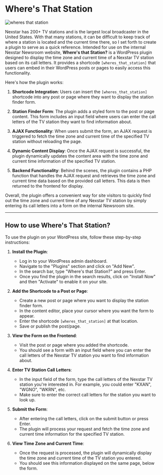 # Where's That Station

![wheres that station](https://github.com/heliogoodbye/Wheres-That-Station/assets/105381685/c67a370e-a331-4017-a137-15f0b7df1eaf)

Nexstar has 200+ TV stations and is the largest local broadcaster in the United States. With that many stations, it can be difficult to keep track of where a station is located and the current time there, so I set forth to create a plugin to serve as a quick reference. Intended for use on the internal Nexstar Newsroom website, **Where's that Station?** is a WordPress plugin designed to display the time zone and current time of a Nexstar TV station based on its call letters. It provides a shortcode `[wheres_that_station]` that users can embed in their WordPress posts or pages to easily access this functionality.

Here's how the plugin works:

1. **Shortcode Integration**: Users can insert the `[wheres_that_station]` shortcode into any post or page where they want to display the station finder form.

2. **Station Finder Form**: The plugin adds a styled form to the post or page content. This form includes an input field where users can enter the call letters of the TV station they want to find information about.

3. **AJAX Functionality**: When users submit the form, an AJAX request is triggered to fetch the time zone and current time of the specified TV station without reloading the page.

4. **Dynamic Content Display**: Once the AJAX request is successful, the plugin dynamically updates the content area with the time zone and current time information of the specified TV station.

5. **Backend Functionality**: Behind the scenes, the plugin contains a PHP function that handles the AJAX request and retrieves the time zone and current time data based on the provided call letters. This data is then returned to the frontend for display.

Overall, the plugin offers a convenient way for site visitors to quickly find out the time zone and current time of any Nexstar TV station by simply entering its call letters into a form on the internal Newsroom site.

---

## How to use Where's That Station?

To use the plugin on your WordPress site, follow these step-by-step instructions:

1. **Install the Plugin**:
   - Log in to your WordPress admin dashboard.
   - Navigate to the "Plugins" section and click on "Add New".
   - In the search bar, type "Where's that Station?" and press Enter.
   - Once you find the plugin in the search results, click on "Install Now" and then "Activate" to enable it on your site.

2. **Add the Shortcode to a Post or Page**:
   - Create a new post or page where you want to display the station finder form.
   - In the content editor, place your cursor where you want the form to appear.
   - Enter the shortcode `[wheres_that_station]` at that location.
   - Save or publish the post/page.

3. **View the Form on the Frontend**:
   - Visit the post or page where you added the shortcode.
   - You should see a form with an input field where you can enter the call letters of the Nexstar TV station you want to find information about.

4. **Enter TV Station Call Letters**:
   - In the input field of the form, type the call letters of the Nexstar TV station you're interested in. For example, you could enter "KXAN", "WGNO", "WKRN", etc.
   - Make sure to enter the correct call letters for the station you want to look up.

5. **Submit the Form**:
   - After entering the call letters, click on the submit button or press Enter.
   - The plugin will process your request and fetch the time zone and current time information for the specified TV station.

6. **View Time Zone and Current Time**:
   - Once the request is processed, the plugin will dynamically display the time zone and current time of the TV station you entered.
   - You should see this information displayed on the same page, below the form.
